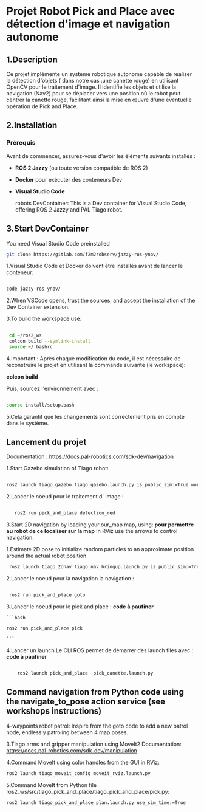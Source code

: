 
# Projet Robot Pick and Place avec détection d'image et navigation autonome

## 1.Description

  Ce projet implémente un système robotique autonome capable de réaliser la détection d'objets ( dans notre cas :une canette rouge) en utilisant OpenCV pour le traitement d'image. Il identifie les objets et utilise la navigation (Nav2) pour se déplacer vers une position où le robot peut centrer la canette rouge, facilitant ainsi la mise en œuvre d'une éventuelle opération de Pick and Place.

## 2.Installation 

 ### Prérequis

Avant de commencer, assurez-vous d'avoir les éléments suivants installés :

- **ROS 2 Jazzy** (ou toute version compatible de ROS 2)
- **Docker** pour exécuter des conteneurs Dev
- **Visual Studio Code** 

  robots DevContainer:
   This is a Dev container for Visual Studio Code, offering ROS 2 Jazzy and PAL Tiago robot.

## 3.Start DevContainer
  You need Visual Studio Code preinstalled
   ```bash
  git clone https://gitlab.com/f2m2robserv/jazzy-ros-ynov/
  ```

  1.Visual Studio Code et Docker doivent être installés avant de lancer le conteneur:

   ```bash

   code jazzy-ros-ynov/

   ```
    

  2.When VSCode opens, trust the sources, and accept the installation of the Dev Container extension.

  3.To build the workspace use:
  ```bash
   
   cd ~/ros2_ws
   colcon build --symlink-install
   source ~/.bashrc

   ```
    

   
  4.Important : Après chaque modification du code, il est nécessaire  de reconstruire le projet en utilisant la commande suivante (le  workspace):
   
   **colcon build**

 Puis, sourcez l'environnement avec :
 ```bash

 source install/setup.bash

  ```

 5.Cela garantit que les changements sont correctement pris en compte dans le système.





## Lancement du projet 

 Documentation : https://docs.pal-robotics.com/sdk-dev/navigation

 1.Start Gazebo simulation of Tiago robot:
   ```bash
  
   ros2 launch tiago_gazebo tiago_gazebo.launch.py is_public_sim:=True world_name:=pick_and_place

   ```

 2.Lancer le noeud pour le traitement d' image :

   ```bash

      ros2 run pick_and_place detection_red

  ```



 3.Start 2D navigation by loading your our_map map, using:
    **pour permettre au robot de ce localiser sur la map**
    In RViz use the arrows to control navigation:


  1.Estimate 2D pose to initialize random particles to an approximate position around the actual robot position

  ```bash 
   ros2 launch tiago_2dnav tiago_nav_bringup.launch.py is_public_sim:=True world_name:=our_map
  ```



 2.Lancer le noeud pour la navigation la navigation : 
   ```bash

    ros2 run pick_and_place goto

   ```
    
 3.Lancer le noeud pour le pick and place :
   **code à paufiner**

    ```bash

    ros2 run pick_and_place pick

    ```

  
4.Lancer un launch
  Le CLI ROS permet de démarrer des launch files avec :
  **code à paufiner**
  ```bash

      ros2 launch pick_and_place  pick_canette.launch.py

  ```




## Command navigation from Python code using the navigate_to_pose action service (see workshops instructions)
 4-waypoints robot patrol: Inspire from the goto code to add a new patrol node, endlessly patroling between 4 map poses.

 3.Tiago arms and gripper manipulation using MoveIt2
 Documentation: https://docs.pal-robotics.com/sdk-dev/manipulation

 
 4.Command MoveIt using color handles from the GUI in RViz:
   ```bash
  ros2 launch tiago_moveit_config moveit_rviz.launch.py
   
   ```
 

 5.Command MoveIt from Python file ros2_ws/src/tiago_pick_and_place/tiago_pick_and_place/pick.py:
   ```bash
  ros2 launch tiago_pick_and_place plan.launch.py use_sim_time:=True
   ```












